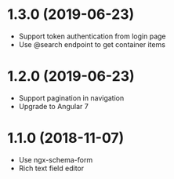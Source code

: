 # 1.3.0 (2019-06-23)

- Support token authentication from login page
- Use @search endpoint to get container items

# 1.2.0 (2019-06-23)

- Support pagination in navigation
- Upgrade to Angular 7

# 1.1.0 (2018-11-07)

- Use ngx-schema-form
- Rich text field editor
